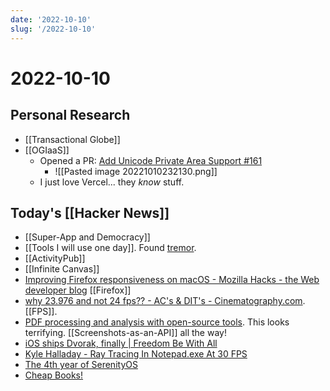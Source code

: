 ```yaml
---
date: '2022-10-10'
slug: '/2022-10-10'
---
```


# 2022-10-10

## Personal Research

- [[Transactional Globe]]
- [[OGIaaS]]
  - Opened a PR: [Add Unicode Private Area Support #161](https://github.com/vercel/satori/pull/161)
    - ![[Pasted image 20221010232130.png]]
  - I just love Vercel... they _know_ stuff.

## Today's [[Hacker News]]

- [[Super-App and Democracy]]
- [[Tools I will use one day]]. Found [tremor](https://www.tremor.so/).
- [[ActivityPub]]
- [[Infinite Canvas]]
- [Improving Firefox responsiveness on macOS - Mozilla Hacks - the Web developer blog](https://hacks.mozilla.org/2022/10/improving-firefox-responsiveness-on-macos/) [[Firefox]]
- [why 23.976 and not 24 fps?? - AC's & DIT's - Cinematography.com](https://cinematography.com/index.php?/forums/topic/71346-why-23976-and-not-24-fps/&tab=comments#comment-455454). [[FPS]].
- [PDF processing and analysis with open-source tools](https://www.bitsgalore.org/2021/09/06/pdf-processing-and-analysis-with-open-source-tools). This looks terrifying. [[Screenshots-as-an-API]] all the way!
- [iOS ships Dvorak, finally | Freedom Be With All](https://weblog.antranigv.am/posts/2022/10/ios-dvorak/)
- [Kyle Halladay - Ray Tracing In Notepad.exe At 30 FPS](http://kylehalladay.com/blog/2020/05/20/Rendering-With-Notepad.html)
- [The 4th year of SerenityOS](https://serenityos.org/happy/4th/)
- [Cheap Books!](https://www.pagesonpages.com/)
